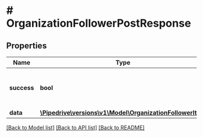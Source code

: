 # # OrganizationFollowerPostResponse

## Properties

Name | Type | Description | Notes
------------ | ------------- | ------------- | -------------
**success** | **bool** | If the request was successful or not |
**data** | [**\Pipedrive\versions\v1\Model\OrganizationFollowerItem**](OrganizationFollowerItem.md) |  |

[[Back to Model list]](../../README.md#models) [[Back to API list]](../../README.md#endpoints) [[Back to README]](../../README.md)
